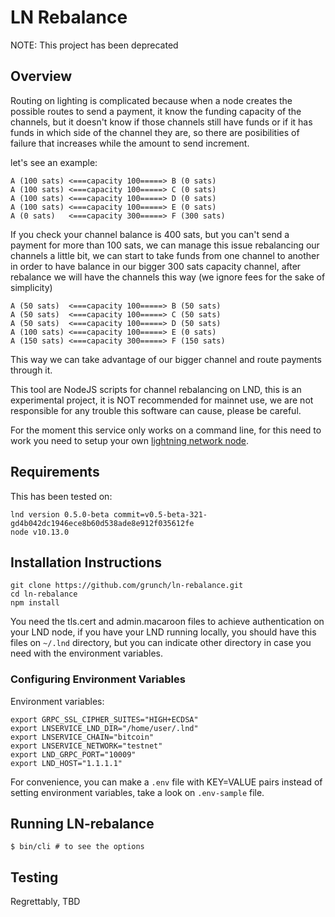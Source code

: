 # LN Rebalance

NOTE: This project has been deprecated

## Overview
Routing on lighting is complicated because when a node creates the possible routes to send a payment, it know the funding capacity of the channels, but it doesn't know if those channels still have funds or if it has funds in which side of the channel they are, so there are  posibilities of failure that increases while the amount to send increment.

let's see an example:

    A (100 sats) <===capacity 100=====> B (0 sats)
    A (100 sats) <===capacity 100=====> C (0 sats)
    A (100 sats) <===capacity 100=====> D (0 sats)
    A (100 sats) <===capacity 100=====> E (0 sats)
    A (0 sats)   <===capacity 300=====> F (300 sats)

If you check your channel balance is 400 sats, but you can't send a payment for more than 100 sats, we can manage this issue rebalancing our channels a little bit, we can start to take funds from one channel to another in order to have balance in our bigger 300 sats capacity channel, after rebalance we will have the channels this way (we ignore fees for the sake of simplicity)

    A (50 sats)  <===capacity 100=====> B (50 sats)
    A (50 sats)  <===capacity 100=====> C (50 sats)
    A (50 sats)  <===capacity 100=====> D (50 sats)
    A (100 sats) <===capacity 100=====> E (0 sats)
    A (150 sats) <===capacity 300=====> F (150 sats)

This way we can take advantage of our bigger channel and route payments through it.

This tool are NodeJS scripts for channel rebalancing on LND, this is an experimental project, it is NOT recommended for mainnet use, we are not responsible for any trouble this software can cause, please be careful.

For the moment this service only works on a command line, for this need to work you need to setup your own [lightning network node](https://dev.lightning.community/).

## Requirements
This has been tested on:

    lnd version 0.5.0-beta commit=v0.5-beta-321-gd4b042dc1946ece8b60d538ade8e912f035612fe
    node v10.13.0

## Installation Instructions

    git clone https://github.com/grunch/ln-rebalance.git
    cd ln-rebalance
    npm install

You need the tls.cert and admin.macaroon files to achieve authentication on your LND node, if you have your LND running locally, you should have this files on `~/.lnd` directory, but you can indicate other directory in case you need with the environment variables.

### Configuring Environment Variables
Environment variables:

    export GRPC_SSL_CIPHER_SUITES="HIGH+ECDSA"
    export LNSERVICE_LND_DIR="/home/user/.lnd"
    export LNSERVICE_CHAIN="bitcoin"
    export LNSERVICE_NETWORK="testnet"
    export LND_GRPC_PORT="10009"
    export LND_HOST="1.1.1.1"

For convenience, you can make a `.env` file with KEY=VALUE pairs instead of setting environment variables, take a look on `.env-sample` file.

## Running LN-rebalance
    $ bin/cli # to see the options

## Testing
Regrettably, TBD
